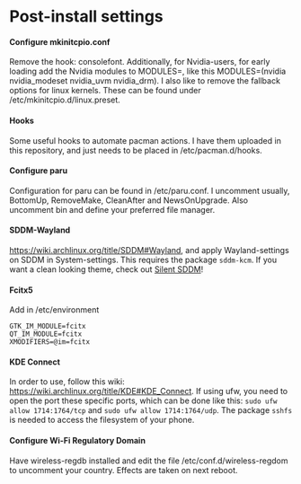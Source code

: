 # Post-install settings
#### Configure mkinitcpio.conf
Remove the hook: consolefont. Additionally, for Nvidia-users, for early loading add the Nvidia modules to MODULES=, like this MODULES=(nvidia nvidia_modeset nvidia_uvm nvidia_drm). I also like to remove the fallback options for linux kernels. These can be found under /etc/mkinitcpio.d/linux.preset.

#### Hooks
Some useful hooks to automate pacman actions. I have them uploaded in this repository, and just needs to be placed in /etc/pacman.d/hooks.

#### Configure paru
Configuration for paru can be found in /etc/paru.conf. I uncomment usually, BottomUp, RemoveMake, CleanAfter and NewsOnUpgrade. Also uncomment bin and define your preferred file manager.

#### SDDM-Wayland
https://wiki.archlinux.org/title/SDDM#Wayland, and apply Wayland-settings on SDDM in System-settings. This requires the package `sddm-kcm`. If you want a clean looking theme, check out [Silent SDDM](https://github.com/uiriansan/SilentSDDM)!

#### Fcitx5
Add in /etc/environment
```
GTK_IM_MODULE=fcitx
QT_IM_MODULE=fcitx
XMODIFIERS=@im=fcitx
```

#### KDE Connect
In order to use, follow this wiki: https://wiki.archlinux.org/title/KDE#KDE_Connect. If using ufw, you need to open the port these specific ports, which can be done like this: `sudo ufw allow 1714:1764/tcp` and `sudo ufw allow 1714:1764/udp`. The package `sshfs` is needed to access the filesystem of your phone. 

#### Configure Wi-Fi Regulatory Domain
Have wireless-regdb installed and edit the file /etc/conf.d/wireless-regdom to uncomment your country. Effects are taken on next reboot.
